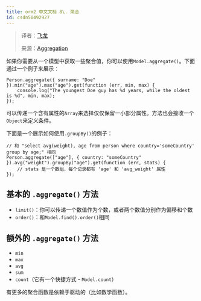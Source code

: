 ```yaml
---
title: orm2 中文文档 8\. 聚合
id: csdn50492927
---
```


> 译者：[飞龙](https://github.com/wizardforcel)
> 
> 来源：[Aggregation](https://github.com/dresende/node-orm2/wiki/Aggregation)

如果你需要从一个模型中获取一些聚合值，你可以使用`Model.aggregate()`。下面通过一个例子来展示：

```
Person.aggregate({ surname: "Doe" }).min("age").max("age").get(function (err, min, max) {
    console.log("The youngest Doe guy has %d years, while the oldest is %d", min, max);
});
```

可以传递一个含有属性的`Array`来选择仅仅保留一小部分属性。方法也会接收一个`Object`来定义条件。

下面是一个展示如何使用`.groupBy()`的例子：

```
// 和 "select avg(weight), age from person where country='someCountry' group by age;" 相同
Person.aggregate(["age"], { country: "someCountry" }).avg("weight").groupBy("age").get(function (err, stats) {
    // stats 是一个数组，每个记录都有 'age' 和 'avg_weight' 属性
});
```

## 基本的 `.aggregate()` 方法

*   `limit()`：你可以传递一个数值作为个数，或者两个数值分别作为偏移和个数
*   `order()`：和`Model.find().order()`相同

## 额外的 `.aggregate()` 方法

*   `min`
*   `max`
*   `avg`
*   `sum`
*   `count`（它有一个快捷方式 - `Model.count`）

有更多的聚合函数是依赖于驱动的（比如数学函数）。
